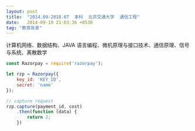```yaml
---
layout: post
title:  "2014.09-2018.07  本科  北京交通大学  通信工程"
date:   2014-09-10 21:03:36 +0530
tag: "教育背景"
---
```

 
计算机网络、数据结构、JAVA 语言编程、微机原理与接口技术、通信原理、信号与系统、离散数学 

```javascript
const Razorpay = require('razorpay');

let rzp = Razorpay({
	key_id: 'KEY_ID',
	secret: 'name'
});

// capture request
rzp.capture(payment_id, cost)
	.then(function (data) {
		return 2;
	})
```
